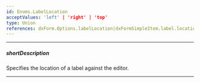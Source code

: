 ```yaml
---
id: Enums.LabelLocation
acceptValues: 'left' | 'right' | 'top'
type: Union
references: dxForm.Options.labelLocation|dxFormSimpleItem.label.location
---
```

---
##### shortDescription
Specifies the location of a label against the editor.

---
